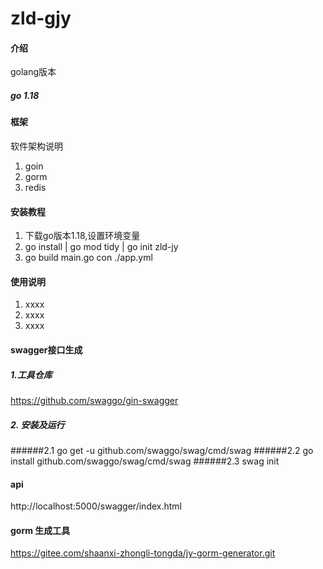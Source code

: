 # zld-gjy

#### 介绍

golang版本

##### go 1.18

#### 框架

软件架构说明
1. goin 
2. gorm
3. redis

#### 安装教程

1.  下载go版本1.18,设置环境变量
2.  go install | go mod tidy | go init zld-jy
3.  go build  main.go con ./app.yml

#### 使用说明

1.  xxxx
2.  xxxx
3.  xxxx

#### swagger接口生成
##### 1.工具仓库

https://github.com/swaggo/gin-swagger

##### 2. 安装及运行

######2.1 go get -u github.com/swaggo/swag/cmd/swag
######2.2 go install github.com/swaggo/swag/cmd/swag
######2.3 swag init


#### api

http://localhost:5000/swagger/index.html

#### gorm 生成工具

https://gitee.com/shaanxi-zhongli-tongda/jy-gorm-generator.git